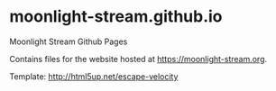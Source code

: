 moonlight-stream.github.io
==========================

Moonlight Stream Github Pages

Contains files for the website hosted at https://moonlight-stream.org. 

Template: http://html5up.net/escape-velocity
